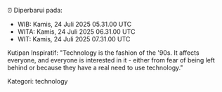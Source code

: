 ⏰ Diperbarui pada:
- WIB: Kamis, 24 Juli 2025 05.31.00 UTC
- WITA: Kamis, 24 Juli 2025 06.31.00 UTC
- WIT: Kamis, 24 Juli 2025 07.31.00 UTC

Kutipan Inspiratif:
"Technology is the fashion of the '90s. It affects everyone, and everyone is interested in it - either from fear of being left behind or because they have a real need to use technology."


Kategori: technology

